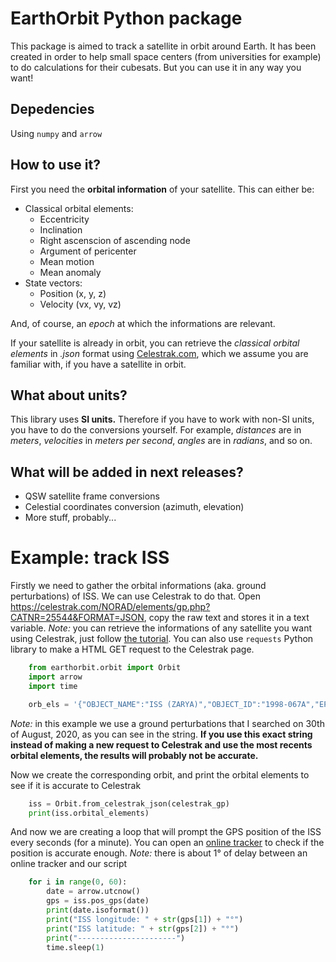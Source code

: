 # EarthOrbit Python package

This package is aimed to track a satellite in orbit around Earth. It has been created in order to help small space centers (from universities for example) to do calculations for their cubesats. But you can use it in any way you want!

## Depedencies
Using `numpy` and `arrow`

## How to use it?

First you need the **orbital information** of your satellite. This can either be:

* Classical orbital elements:
    * Eccentricity
    * Inclination
    * Right ascenscion of ascending node
    * Argument of pericenter
    * Mean motion
    * Mean anomaly
* State vectors:
    * Position (x, y, z)
    * Velocity (vx, vy, vz)

And, of course, an *epoch* at which the informations are relevant.

If your satellite is already in orbit, you can retrieve the *classical orbital elements* in *.json* format using [Celestrak.com](https://celestrak.com), which we assume you are familiar with, if you have a satellite in orbit.



## What about units?

This library uses **SI units.** Therefore if you have to work with non-SI units, you have to do the conversions yourself.
For example, *distances* are in *meters*, *velocities* in *meters per second*, *angles* are in *radians*, and so on.

## What will be added in next releases?

* QSW satellite frame conversions
* Celestial coordinates conversion (azimuth, elevation)
* More stuff, probably...

# Example: track ISS

Firstly we need to gather the orbital informations (aka. ground perturbations) of ISS. We can use Celestrak to do that.
Open https://celestrak.com/NORAD/elements/gp.php?CATNR=25544&FORMAT=JSON, copy the raw text and stores it in a text variable.
*Note:* you can retrieve the informations of any satellite you want using Celestrak, just follow [the tutorial](https://celestrak.com/NORAD/documentation/gp-data-formats.php).
You can also use `requests` Python library to make a HTML GET request to the Celestrak page.

```python
    from earthorbit.orbit import Orbit
    import arrow
    import time

    orb_els = '{"OBJECT_NAME":"ISS (ZARYA)","OBJECT_ID":"1998-067A","EPOCH":"2020-08-30T05:35:34.243872","MEAN_MOTION":15.49199437,"ECCENTRICITY":0.000186,"INCLINATION":51.647,"RA_OF_ASC_NODE":342.0279,"ARG_OF_PERICENTER":69.3228,"MEAN_ANOMALY":129.2061,"EPHEMERIS_TYPE":0,"CLASSIFICATION_TYPE":"U","NORAD_CAT_ID":25544,"ELEMENT_SET_NO":999,"REV_AT_EPOCH":24349,"BSTAR":3.9609e-5,"MEAN_MOTION_DOT":1.748e-5,"MEAN_MOTION_DDOT":0}'
```

*Note:* in this example we use a ground perturbations that I searched on 30th of August, 2020, as you can see in the string. **If you use this exact string instead of making a new request to Celestrak and use the most recents orbital elements, the results will probably not be accurate.**

Now we create the corresponding orbit, and print the orbital elements to see if it is accurate to Celestrak

```python
    iss = Orbit.from_celestrak_json(celestrak_gp)
    print(iss.orbital_elements)
```

And now we are creating a loop that will prompt the GPS position of the ISS every seconds (for a minute). You can open an [online tracker](http://www.isstracker.com/) to check if the position is accurate enough.
*Note:* there is about 1° of delay between an online tracker and our script

```python
    for i in range(0, 60):
        date = arrow.utcnow()
        gps = iss.pos_gps(date)
        print(date.isoformat())
        print("ISS longitude: " + str(gps[1]) + "°")
        print("ISS latitude: " + str(gps[2]) + "°")
        print("----------------------")
        time.sleep(1)
```